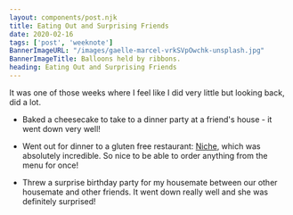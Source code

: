 ```yaml
---
layout: components/post.njk
title: Eating Out and Surprising Friends
date: 2020-02-16
tags: ['post', 'weeknote']
BannerImageURL: "/images/gaelle-marcel-vrkSVpOwchk-unsplash.jpg"
BannerImageTitle: Balloons held by ribbons.
heading: Eating Out and Surprising Friends
---
```

<!-- Excerpt Start -->
It was one of those weeks where I feel like I did very little but looking back, did a lot.<!-- Excerpt End -->

- Baked a cheesecake to take to a dinner party at a friend's house - it went down very well!

- Went out for dinner to a gluten free restaurant: <a href="https://www.nichefoodanddrink.com/" alt="nichefoodanddrink.com">Niche</a>, which was absolutely incredible.  So nice to be able to order anything from the menu for once!

- Threw a surprise birthday party for my housemate between our other housemate and other friends.  It went down really well and she was definitely surprised!